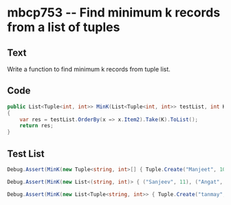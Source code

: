 # mbcp753 -- Find minimum k records from a list of tuples

## Text

Write a function to find minimum k records from tuple list.

## Code

```csharp
public List<Tuple<int, int>> MinK(List<Tuple<int, int>> testList, int K) 
{
    var res = testList.OrderBy(x => x.Item2).Take(K).ToList();
    return res;
}
```

## Test List

```csharp
Debug.Assert(MinK(new Tuple<string, int>[] { Tuple.Create("Manjeet", 10), Tuple.Create("Akshat", 4), Tuple.Create("Akash", 2), Tuple.Create("Nikhil", 8) }, 2).SequenceEqual(new Tuple<string, int>[] { Tuple.Create("Akash", 2), Tuple.Create("Akshat", 4) }));
```

```csharp
Debug.Assert(MinK(new List<(string, int)> { ("Sanjeev", 11), ("Angat", 5), ("Akash", 3), ("Nepin", 9) }, 3).SequenceEqual(new List<(string, int)> { ("Akash", 3), ("Angat", 5), ("Nepin", 9) }));
```

```csharp
Debug.Assert(MinK(new List<Tuple<string, int>> { Tuple.Create("tanmay", 14), Tuple.Create("Amer", 11), Tuple.Create("Ayesha", 9), Tuple.Create("SKD", 16) }, 1).SequenceEqual(new List<Tuple<string, int>> { Tuple.Create("Ayesha", 9) }));
```

